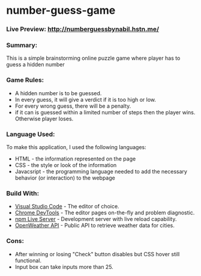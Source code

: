 # number-guess-game
### Live Preview: http://numberguessbynabil.hstn.me/

### Summary:
This is a simple brainstorming online puzzle game where player has to guess a hidden number

### Game Rules:
  * A hidden number is to be guessed.
  * In every guess, it will give a verdict if it is too high or low.
  * For every wrong guess, there will be a penalty.
  * if it can is guessed within a limited number of steps then the player wins. Otherwise player loses.

### Language Used:
To make this application, I used the following languages:
  * HTML - the information represented on the page
  * CSS - the style or look of the information
  * Javacsript - the programming language needed to add the necessary behavior (or interaction) to the webpage

### Build With:
- [Visual Studio Code](http://code.visualstudio.com) - The editor of choice.
- [Chrome DevTools](https://developers.google.com/web/tools/chrome-devtools) - The editor pages on-the-fly and problem diagnostic.
- [npm Live Server](https://www.npmjs.com/) - Development server with live reload capability.
- [OpenWeather API](https://openweathermap.org/api) - Public API to retrieve weather data for cities.

### Cons:
  * After winning or losing "Check" button disables but CSS hover still functional.
  * Input box can take inputs more than 25.
 
